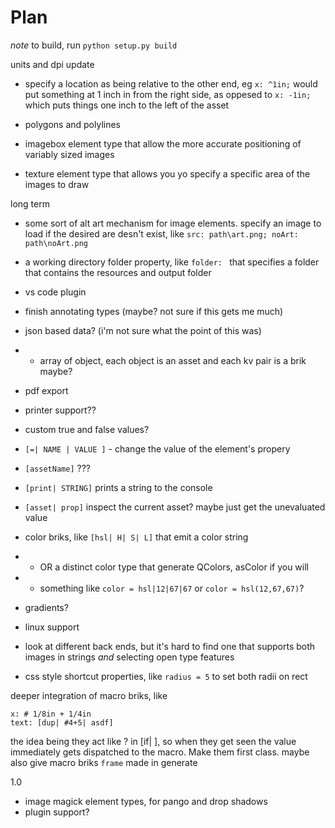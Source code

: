 # Plan

*note* to build, run `python setup.py build`


units and dpi update
 - specify a location as being relative to the other end, eg `x: ^1in;` would put something at 1 inch in from the right side, as oppesed to `x: -1in;` which puts things one inch to the left of the asset

 - polygons and polylines
 - imagebox element type that allow the more accurate positioning of variably sized images
 - texture element type that allows you yo specify a specific area of the images to draw

long term 
 - some sort of alt art mechanism for image elements. specify an image to load if the desired are desn't exist, like `src: path\art.png; noArt: path\noArt.png`
 - a working directory folder property, like `folder: ` that specifies a folder that contains the resources and output folder
 - vs code plugin
 - finish annotating types (maybe? not sure if this gets me much)
 - json based data? (i'm not sure what the point of this was)
 - - array of object, each object is an asset and each kv pair is a brik maybe?
 - pdf export
 - printer support??
 - custom true and false values?
 - `[=| NAME | VALUE ]` - change the value of the element's propery
 - `[assetName]` ???
 - `[print| STRING]` prints a string to the console
 - `[asset| prop]` inspect the current asset? maybe just get the unevaluated value

 - color briks, like `[hsl| H| S| L]` that emit a color string
 - -  OR a distinct color type that generate QColors, asColor if you will
 - - something like `color = hsl|12|67|67` or `color = hsl(12,67,67)`?
 - gradients?
 - linux support
 - look at different back ends, but it's hard to find one that supports both images in strings *and* selecting open type features
 - css style shortcut properties, like `radius = 5` to set both radii on rect

deeper integration of macro briks, like 
    
    x: # 1/8in + 1/4in
    text: [dup| #4+5| asdf]
the idea being they act like ? in [if| ], so when they get seen the value immediately gets dispatched to the macro. Make them first class. 
maybe also give macro briks `frame` made in generate


1.0
 - image magick element types, for pango and drop shadows
 - plugin support?
